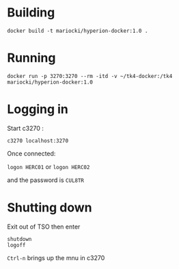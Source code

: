 # Building

`docker build -t mariocki/hyperion-docker:1.0 .`

# Running

`docker run -p 3270:3270 --rm -itd -v ~/tk4-docker:/tk4 mariocki/hyperion-docker:1.0`

# Logging in
Start c3270 :

`c3270 localhost:3270`

Once connected:

`logon HERC01` or `logon HERC02`

and the password is `CUL8TR`

# Shutting down

Exit out of TSO then enter

```
shutdown
logoff
```

`Ctrl-n` brings up the mnu in c3270
